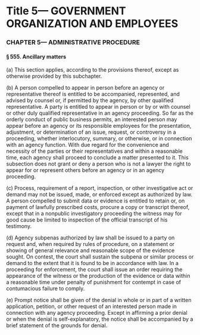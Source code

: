 
# Title 5— GOVERNMENT ORGANIZATION AND EMPLOYEES
### CHAPTER 5— ADMINISTRATIVE PROCEDURE
#### § 555. Ancillary matters

(a) This section applies, according to the provisions thereof, except as otherwise provided by this subchapter.

(b) A person compelled to appear in person before an agency or representative thereof is entitled to be accompanied, represented, and advised by counsel or, if permitted by the agency, by other qualified representative. A party is entitled to appear in person or by or with counsel or other duly qualified representative in an agency proceeding. So far as the orderly conduct of public business permits, an interested person may appear before an agency or its responsible employees for the presentation, adjustment, or determination of an issue, request, or controversy in a proceeding, whether interlocutory, summary, or otherwise, or in connection with an agency function. With due regard for the convenience and necessity of the parties or their representatives and within a reasonable time, each agency shall proceed to conclude a matter presented to it. This subsection does not grant or deny a person who is not a lawyer the right to appear for or represent others before an agency or in an agency proceeding.

(c) Process, requirement of a report, inspection, or other investigative act or demand may not be issued, made, or enforced except as authorized by law. A person compelled to submit data or evidence is entitled to retain or, on payment of lawfully prescribed costs, procure a copy or transcript thereof, except that in a nonpublic investigatory proceeding the witness may for good cause be limited to inspection of the official transcript of his testimony.

(d) Agency subpenas authorized by law shall be issued to a party on request and, when required by rules of procedure, on a statement or showing of general relevance and reasonable scope of the evidence sought. On contest, the court shall sustain the subpena or similar process or demand to the extent that it is found to be in accordance with law. In a proceeding for enforcement, the court shall issue an order requiring the appearance of the witness or the production of the evidence or data within a reasonable time under penalty of punishment for contempt in case of contumacious failure to comply.

(e) Prompt notice shall be given of the denial in whole or in part of a written application, petition, or other request of an interested person made in connection with any agency proceeding. Except in affirming a prior denial or when the denial is self-explanatory, the notice shall be accompanied by a brief statement of the grounds for denial.
